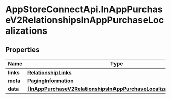 # AppStoreConnectApi.InAppPurchaseV2RelationshipsInAppPurchaseLocalizations

## Properties

Name | Type | Description | Notes
------------ | ------------- | ------------- | -------------
**links** | [**RelationshipLinks**](RelationshipLinks.md) |  | [optional] 
**meta** | [**PagingInformation**](PagingInformation.md) |  | [optional] 
**data** | [**[InAppPurchaseV2RelationshipsInAppPurchaseLocalizationsDataInner]**](InAppPurchaseV2RelationshipsInAppPurchaseLocalizationsDataInner.md) |  | [optional] 



